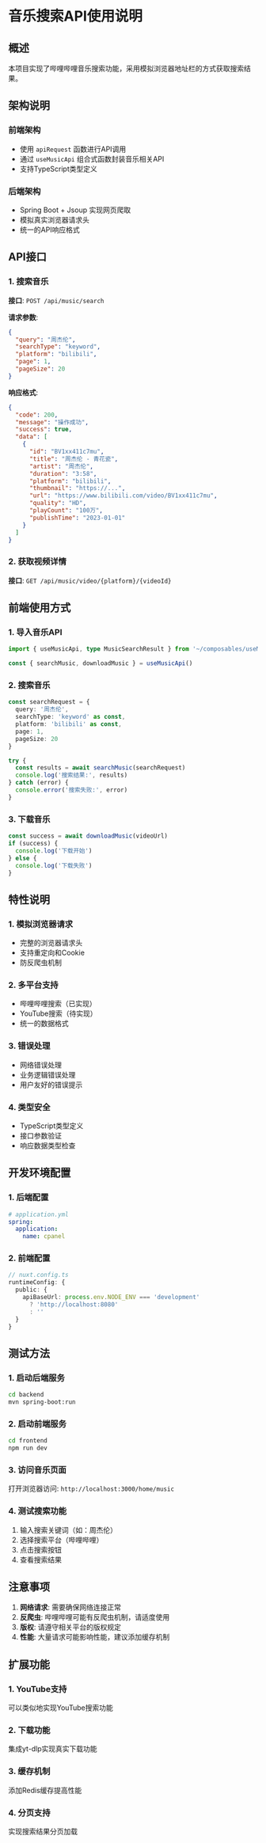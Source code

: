 # 音乐搜索API使用说明

## 概述

本项目实现了哔哩哔哩音乐搜索功能，采用模拟浏览器地址栏的方式获取搜索结果。

## 架构说明

### 前端架构
- 使用 `apiRequest` 函数进行API调用
- 通过 `useMusicApi` 组合式函数封装音乐相关API
- 支持TypeScript类型定义

### 后端架构
- Spring Boot + Jsoup 实现网页爬取
- 模拟真实浏览器请求头
- 统一的API响应格式

## API接口

### 1. 搜索音乐
**接口**: `POST /api/music/search`

**请求参数**:
```json
{
  "query": "周杰伦",
  "searchType": "keyword",
  "platform": "bilibili",
  "page": 1,
  "pageSize": 20
}
```

**响应格式**:
```json
{
  "code": 200,
  "message": "操作成功",
  "success": true,
  "data": [
    {
      "id": "BV1xx411c7mu",
      "title": "周杰伦 - 青花瓷",
      "artist": "周杰伦",
      "duration": "3:58",
      "platform": "bilibili",
      "thumbnail": "https://...",
      "url": "https://www.bilibili.com/video/BV1xx411c7mu",
      "quality": "HD",
      "playCount": "100万",
      "publishTime": "2023-01-01"
    }
  ]
}
```

### 2. 获取视频详情
**接口**: `GET /api/music/video/{platform}/{videoId}`

## 前端使用方式

### 1. 导入音乐API
```typescript
import { useMusicApi, type MusicSearchResult } from '~/composables/useMusicApi'

const { searchMusic, downloadMusic } = useMusicApi()
```

### 2. 搜索音乐
```typescript
const searchRequest = {
  query: '周杰伦',
  searchType: 'keyword' as const,
  platform: 'bilibili' as const,
  page: 1,
  pageSize: 20
}

try {
  const results = await searchMusic(searchRequest)
  console.log('搜索结果:', results)
} catch (error) {
  console.error('搜索失败:', error)
}
```

### 3. 下载音乐
```typescript
const success = await downloadMusic(videoUrl)
if (success) {
  console.log('下载开始')
} else {
  console.log('下载失败')
}
```

## 特性说明

### 1. 模拟浏览器请求
- 完整的浏览器请求头
- 支持重定向和Cookie
- 防反爬虫机制

### 2. 多平台支持
- 哔哩哔哩搜索（已实现）
- YouTube搜索（待实现）
- 统一的数据格式

### 3. 错误处理
- 网络错误处理
- 业务逻辑错误处理
- 用户友好的错误提示

### 4. 类型安全
- TypeScript类型定义
- 接口参数验证
- 响应数据类型检查

## 开发环境配置

### 1. 后端配置
```yaml
# application.yml
spring:
  application:
    name: cpanel
```

### 2. 前端配置
```typescript
// nuxt.config.ts
runtimeConfig: {
  public: {
    apiBaseUrl: process.env.NODE_ENV === 'development'
      ? 'http://localhost:8080'
      : ''
  }
}
```

## 测试方法

### 1. 启动后端服务
```bash
cd backend
mvn spring-boot:run
```

### 2. 启动前端服务
```bash
cd frontend
npm run dev
```

### 3. 访问音乐页面
打开浏览器访问: `http://localhost:3000/home/music`

### 4. 测试搜索功能
1. 输入搜索关键词（如：周杰伦）
2. 选择搜索平台（哔哩哔哩）
3. 点击搜索按钮
4. 查看搜索结果

## 注意事项

1. **网络请求**: 需要确保网络连接正常
2. **反爬虫**: 哔哩哔哩可能有反爬虫机制，请适度使用
3. **版权**: 请遵守相关平台的版权规定
4. **性能**: 大量请求可能影响性能，建议添加缓存机制

## 扩展功能

### 1. YouTube支持
可以类似地实现YouTube搜索功能

### 2. 下载功能
集成yt-dlp实现真实下载功能

### 3. 缓存机制
添加Redis缓存提高性能

### 4. 分页支持
实现搜索结果分页加载
